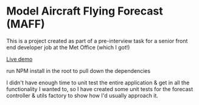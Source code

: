 # Model Aircraft Flying Forecast (MAFF)

This is a project created as part of a pre-interview task for a senior front end developer job at the Met Office (which I got!)

[Live demo](http://andrewpoyntz.co.uk/maff/app/)

run NPM install in the root to pull down the dependencies

I didn't have enough time to unit test the entire application & get in all the functionality I wanted to, so I have created some unit tests for the forecast controller & utils factory to show how I'd usually approach it.

  